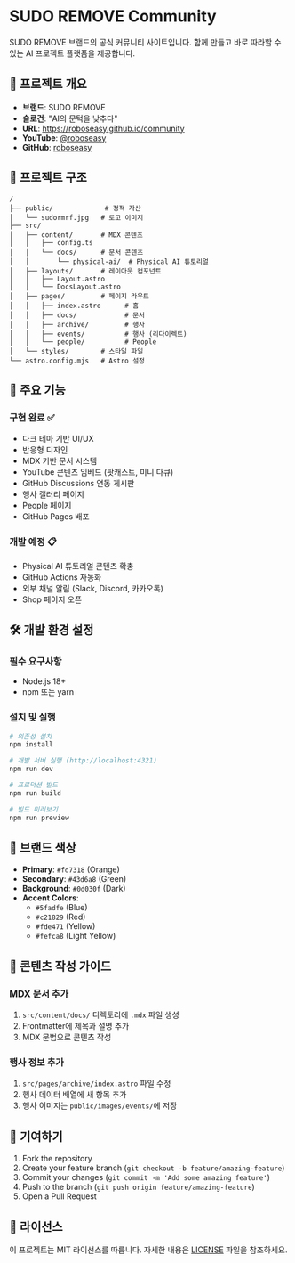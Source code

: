 # SUDO REMOVE Community

SUDO REMOVE 브랜드의 공식 커뮤니티 사이트입니다. 함께 만들고 바로 따라할 수 있는 AI 프로젝트 플랫폼을 제공합니다.

## 🚀 프로젝트 개요

- **브랜드**: SUDO REMOVE
- **슬로건**: "AI의 문턱을 낮추다"
- **URL**: https://roboseasy.github.io/community
- **YouTube**: [@roboseasy](https://youtube.com/@roboseasy)
- **GitHub**: [roboseasy](https://github.com/roboseasy)

## 📁 프로젝트 구조

```text
/
├── public/             # 정적 자산
│   └── sudormrf.jpg   # 로고 이미지
├── src/
│   ├── content/       # MDX 콘텐츠
│   │   ├── config.ts
│   │   └── docs/      # 문서 콘텐츠
│   │       └── physical-ai/  # Physical AI 튜토리얼
│   ├── layouts/       # 레이아웃 컴포넌트
│   │   ├── Layout.astro
│   │   └── DocsLayout.astro
│   ├── pages/         # 페이지 라우트
│   │   ├── index.astro      # 홈
│   │   ├── docs/            # 문서
│   │   ├── archive/         # 행사
│   │   ├── events/          # 행사 (리다이렉트)
│   │   └── people/          # People
│   └── styles/        # 스타일 파일
└── astro.config.mjs   # Astro 설정
```

## 🎨 주요 기능

### 구현 완료 ✅
- 다크 테마 기반 UI/UX
- 반응형 디자인
- MDX 기반 문서 시스템
- YouTube 콘텐츠 임베드 (팟캐스트, 미니 다큐)
- GitHub Discussions 연동 게시판
- 행사 갤러리 페이지
- People 페이지
- GitHub Pages 배포

### 개발 예정 📋
- Physical AI 튜토리얼 콘텐츠 확충
- GitHub Actions 자동화
- 외부 채널 알림 (Slack, Discord, 카카오톡)
- Shop 페이지 오픈

## 🛠️ 개발 환경 설정

### 필수 요구사항
- Node.js 18+ 
- npm 또는 yarn

### 설치 및 실행

```bash
# 의존성 설치
npm install

# 개발 서버 실행 (http://localhost:4321)
npm run dev

# 프로덕션 빌드
npm run build

# 빌드 미리보기
npm run preview
```

## 🎨 브랜드 색상

- **Primary**: `#fd7318` (Orange)
- **Secondary**: `#43d6a8` (Green)
- **Background**: `#0d030f` (Dark)
- **Accent Colors**: 
  - `#5fadfe` (Blue)
  - `#c21829` (Red)
  - `#fde471` (Yellow)
  - `#fefca8` (Light Yellow)

## 📝 콘텐츠 작성 가이드

### MDX 문서 추가
1. `src/content/docs/` 디렉토리에 `.mdx` 파일 생성
2. Frontmatter에 제목과 설명 추가
3. MDX 문법으로 콘텐츠 작성

### 행사 정보 추가
1. `src/pages/archive/index.astro` 파일 수정
2. 행사 데이터 배열에 새 항목 추가
3. 행사 이미지는 `public/images/events/`에 저장

## 🤝 기여하기

1. Fork the repository
2. Create your feature branch (`git checkout -b feature/amazing-feature`)
3. Commit your changes (`git commit -m 'Add some amazing feature'`)
4. Push to the branch (`git push origin feature/amazing-feature`)
5. Open a Pull Request

## 📄 라이선스

이 프로젝트는 MIT 라이선스를 따릅니다. 자세한 내용은 [LICENSE](LICENSE) 파일을 참조하세요.



